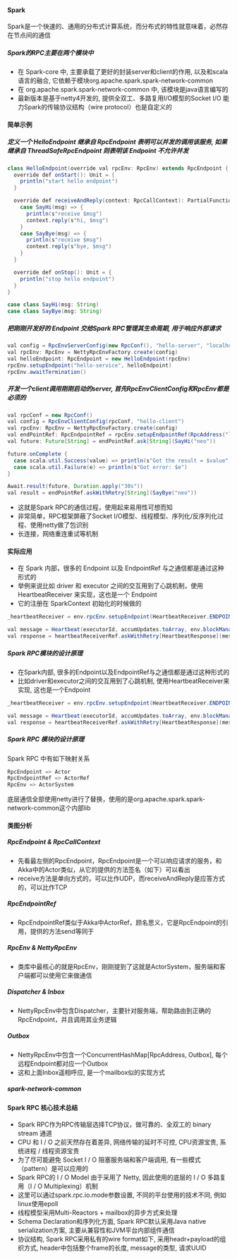 #### Spark
Spark是一个快速的、通用的分布式计算系统，而分布式的特性就意味着，必然存在节点间的通信

##### Spark的RPC主要在两个模块中
- 在 Spark-core 中, 主要承载了更好的封装server和client的作用, 以及和scala语言的融合, 它依赖于模块org.apache.spark.spark-network-common
- 在 org.apache.spark.spark-network-common 中, 该模块是java语言编写的
- 最新版本是基于netty4开发的, 提供全双工、多路复用I/O模型的Socket I/O 能力Spark的传输协议结构（wire protocol）也是自定义的

#### 简单示例
##### 定义一个 HelloEndpoint 继承自 RpcEndpoint 表明可以并发的调用该服务, 如果继承自 ThreadSafeRpcEndpoint 则表明该 Endpoint 不允许并发

```java
class HelloEndpoint(override val rpcEnv: RpcEnv) extends RpcEndpoint {
  override def onStart(): Unit = {
    println("start hello endpoint")
  }

  override def receiveAndReply(context: RpcCallContext): PartialFunction[Any, Unit] = {
    case SayHi(msg) => {
      println(s"receive $msg")
      context.reply(s"hi, $msg")
    }
    case SayBye(msg) => {
      println(s"receive $msg")
      context.reply(s"bye, $msg")
    }
  }

  override def onStop(): Unit = {
    println("stop hello endpoint")
  }
}

case class SayHi(msg: String)
case class SayBye(msg: String)
```

##### 把刚刚开发好的 Endpoint 交给Spark RPC管理其生命周期, 用于响应外部请求
```java
val config = RpcEnvServerConfig(new RpcConf(), "hello-server", "localhost", 52345)
val rpcEnv: RpcEnv = NettyRpcEnvFactory.create(config)
val helloEndpoint: RpcEndpoint = new HelloEndpoint(rpcEnv)
rpcEnv.setupEndpoint("hello-service", helloEndpoint)
rpcEnv.awaitTermination()
```

##### 开发一个client调用刚刚启动的server, 首先RpcEnvClientConfig和RpcEnv都是必须的
```java
val rpcConf = new RpcConf()
val config = RpcEnvClientConfig(rpcConf, "hello-client")
val rpcEnv: RpcEnv = NettyRpcEnvFactory.create(config)
val endPointRef: RpcEndpointRef = rpcEnv.setupEndpointRef(RpcAddress("localhost", 52345), "hell-service")
val future: Future[String] = endPointRef.ask[String](SayHi("neo"))

future.onComplete {
  case scala.util.Success(value) => println(s"Got the result = $value")
  case scala.util.Failure(e) => println(s"Got error: $e")
}

Await.result(future, Duration.apply("30s"))
val result = endPointRef.askWithRetry[String](SayBye("neo"))
```
- 这就是Spark RPC的通信过程，使用起来易用性可想而知
- 非常简单，RPC框架屏蔽了Socket I/O模型、线程模型、序列化/反序列化过程、使用netty做了包识别
- 长连接，网络重连重试等机制

#### 实际应用
- 在 Spark 内部，很多的 Endpoint 以及 EndpointRef 与之通信都是通过这种形式的
- 举例来说比如 driver 和 executor 之间的交互用到了心跳机制，使用 HeartbeatReceiver 来实现，这也是一个 Endpoint
- 它的注册在 SparkContext 初始化的时候做的
```java
_heartbeatReceiver = env.rpcEnv.setupEndpoint(HeartbeatReceiver.ENDPOINT_NAME, new HeartbeatReceiver(this))
```

```java
val message = Heartbeat(executorId, accumUpdates.toArray, env.blockManager.blockManagerId)
val response = heartbeatReceiverRef.askWithRetry[HeartbeatResponse](message, RpcTimeout(conf, "spark.executor.heartbeatInterval", "10s"))
```

##### Spark RPC模块的设计原理
- 在Spark内部, 很多的Endpoint以及EndpointRef与之通信都是通过这种形式的
- 比如driver和executor之间的交互用到了心跳机制, 使用HeartbeatReceiver来实现, 这也是一个Endpoint

```java
_heartbeatReceiver = env.rpcEnv.setupEndpoint(HeartbeatReceiver.ENDPOINT_NAME, new HeartbeatReceiver(this))
```
```java
val message = Heartbeat(executorId, accumUpdates.toArray, env.blockManager.blockManagerId)
val response = heartbeatReceiverRef.askWithRetry[HeartbeatResponse](message, RpcTimeout(conf, "spark.executor.heartbeatInterval", "10s")) 
```

##### Spark RPC 模块的设计原理
Spark RPC 中有如下映射关系

```java
RpcEndpoint => Actor
RpcEndpointRef => ActorRef
RpcEnv => ActorSystem
```
底层通信全部使用netty进行了替换，使用的是org.apache.spark.spark-network-common这个内部lib

#### 类图分析
##### RpcEndpoint & RpcCallContext
- 先看最左侧的RpcEndpoint，RpcEndpoint是一个可以响应请求的服务，和Akka中的Actor类似，从它的提供的方法签名（如下）可以看出
- receive方法是单向方式的，可以比作UDP，而receiveAndReply是应答方式的，可以比作TCP

##### RpcEndpointRef
- RpcEndpointRef类似于Akka中ActorRef，顾名思义，它是RpcEndpoint的引用，提供的方法send等同于

##### RpcEnv & NettyRpcEnv
- 类库中最核心的就是RpcEnv，刚刚提到了这就是ActorSystem，服务端和客户端都可以使用它来做通信

##### Dispatcher & Inbox
- NettyRpcEnv中包含Dispatcher，主要针对服务端，帮助路由到正确的RpcEndpoint，并且调用其业务逻辑

##### Outbox
- NettyRpcEnv中包含一个ConcurrentHashMap[RpcAddress, Outbox], 每个远程Endpoint都对应一个Outbox
- 这和上面Inbox遥相呼应, 是一个mailbox似的实现方式

##### spark-network-common

#### Spark RPC 核心技术总结
- Spark RPC作为RPC传输层选择TCP协议，做可靠的、全双工的 binary stream 通道
- CPU 和 I / O 之前天然存在着差异, 网络传输的延时不可控, CPU资源宝贵, 系统进程 / 线程资源宝贵
- 为了尽可能避免 Socket I / O 阻塞服务端和客户端调用, 有一些模式（pattern）是可以应用的
- Spark RPC的 I / O Model 由于采用了 Netty, 因此使用的底层的 I / O 多路复用（I / O Multiplexing）机制
- 这里可以通过spark.rpc.io.mode参数设置, 不同的平台使用的技术不同, 例如linux使用epoll
- 线程模型采用Multi-Reactors + mailbox的异步方式来处理
- Schema Declaration和序列化方面, Spark RPC默认采用Java native serialization方案, 主要从兼容性和JVM平台内部组件通信
- 协议结构, Spark RPC采用私有的wire format如下, 采用headr+payload的组织方式, header中包括整个frame的长度, message的类型, 请求UUID
